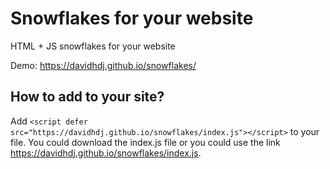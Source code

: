 # Snowflakes for your website
HTML + JS snowflakes for your website

Demo: https://davidhdj.github.io/snowflakes/

## How to add to your site?
Add ```<script defer src="https://davidhdj.github.io/snowflakes/index.js"></script>``` to your file. You could download the index.js file or you could use the link https://davidhdj.github.io/snowflakes/index.js.
